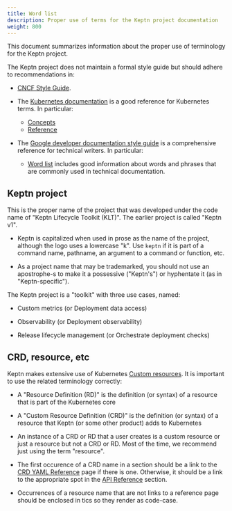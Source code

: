 ```yaml
---
title: Word list
description: Proper use of terms for the Keptn project documentation
weight: 800
---
```


This document summarizes information
about the proper use of terminology for the Keptn project.

The Keptn project does not maintain a formal style guide
but should adhere to recommendations in:

* [CNCF Style Guide](https://github.com/cncf/foundation/blob/main/style-guide.md).

* The [Kubernetes documentation](https://kubernetes.io/docs/home/)
  is a good reference for Kubernetes terms.
   In particular:

  * [Concepts](https://kubernetes.io/docs/concepts/)
  * [Reference](https://kubernetes.io/docs/reference/)

* The [Google developer documentation style guide](https://developers.google.com/style)
  is a comprehensive reference for technical writers.
   In particular:

  * [Word list](https://developers.google.com/style/word-list)
    includes good information about words and phrases
    that are commonly used in technical documentation.

## Keptn project

This is the proper name of the project that was developed
under the code name of "Keptn Lifecycle Toolkit (KLT)".
The earlier project is called "Keptn v1".

* Keptn is capitalized when used in prose as the name of the project,
  although the logo uses a lowercase "k".
  Use `keptn` if it is part of a command name, pathname,
  an argument to a command or function, etc.

* As a project name that may be trademarked,
  you should not use an apostrophe-s to make it a possessive ("Keptn's")
  or hyphentate it (as in "Keptn-specific").

The Keptn project is a "toolkit" with three use cases, named:

* Custom metrics (or Deployment data access)

* Observability (or Deployment observability)

* Release lifecycle management (or Orchestrate deployment checks)

## CRD, resource, etc

Keptn makes extensive use of Kubernetes
[Custom resources](https://developers.google.com/style/word-list).
It is important to use the related terminology correctly:

* A "Resource Definition (RD)" is the definition (or syntax)
  of a resource that is part of the Kubernetes core

* A "Custom Resource Definition (CRD)" is the definition
  (or syntax) of a resource that Keptn (or some other product)
  adds to Kubernetes

* An instance of a CRD or RD that a user creates is a custom resource
  or just a resource but not a CRD or RD.
  Most of the time, we recommend just using the term "resource".

* The first occurence of a CRD name in a section should be a link to the
  [CRD YAML Reference](../../../docs/yaml-crd-ref)
  page if there is one.
  Otherwise, it should be a link to the appropriate spot in the
  [API Reference](../../../docs/crd-ref)
  section.

* Occurrences of a resource name that are not links to a reference page
  should be enclosed in tics so they render as code-case.
